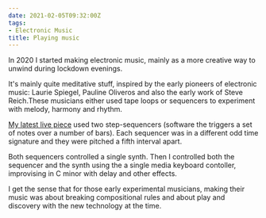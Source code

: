 ```yaml
---
date: 2021-02-05T09:32:00Z
tags:
- Electronic Music
title: Playing music
---
```


In 2020 I started making electronic music, mainly as a more creative way to unwind during lockdown evenings. 

It's mainly quite meditative stuff, inspired by the early pioneers of electronic music: Laurie Spiegel, Pauline Oliveros and also the early work of Steve Reich.These musicians either used tape loops or sequencers to experiment with melody, harmony and rhythm.

[My latest live piece](https://www.pscp.tv/w/1zqJVXVpyVLKB) used two step-sequencers (software the triggers a set of notes over a number of bars). Each sequencer was in a different odd time signature and they were pitched a fifth interval apart.

Both sequencers controlled a single synth. Then I controlled both the sequencer and the synth using the a single media keyboard contoller, improvising in C minor with delay and other effects.

I get the sense that for those early experimental musicians, making their music was about breaking compositional rules and about play and discovery with the new technology at the time.
